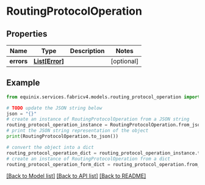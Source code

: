 # RoutingProtocolOperation


## Properties

Name | Type | Description | Notes
------------ | ------------- | ------------- | -------------
**errors** | [**List[Error]**](Error.md) |  | [optional] 

## Example

```python
from equinix.services.fabricv4.models.routing_protocol_operation import RoutingProtocolOperation

# TODO update the JSON string below
json = "{}"
# create an instance of RoutingProtocolOperation from a JSON string
routing_protocol_operation_instance = RoutingProtocolOperation.from_json(json)
# print the JSON string representation of the object
print(RoutingProtocolOperation.to_json())

# convert the object into a dict
routing_protocol_operation_dict = routing_protocol_operation_instance.to_dict()
# create an instance of RoutingProtocolOperation from a dict
routing_protocol_operation_form_dict = routing_protocol_operation.from_dict(routing_protocol_operation_dict)
```
[[Back to Model list]](../README.md#documentation-for-models) [[Back to API list]](../README.md#documentation-for-api-endpoints) [[Back to README]](../README.md)


